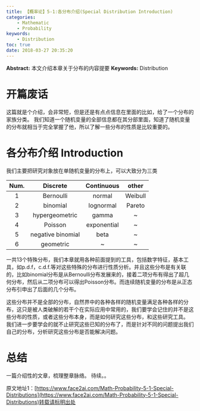 ```yaml
---
title: 【概率论】5-1:各分布介绍(Special Distribution Introduction)
categories:
    - Mathematic
    - Probability
keywords:
    - Distribution
toc: true
date: 2018-03-27 20:35:20
---
```


**Abstract:** 本文介绍本章关于分布的内容提要
**Keywords:** Distribution

<!--more-->

# 开篇废话
这篇就是个介绍，会非常短，但是还是有点点信息在里面的比如，给了一个分布的家族分类。
我们知道一个随机变量的全部信息都在其分部里面，知道了随机变量的分布就相当于完全掌握了他，所以了解一些分布的性质是比较重要的。
# 各分布介绍 Introduction
我们主要把研究对象放在单随机变量的分布上，可以大致分为三类


| Num. |     Discrete      | Continuous  |  other  |
|:----:|:-----------------:|:-----------:|:-------:|
|  1   |     Bernoulli     |   normal    | Weibull |
|  2   |     binomial      |  lognormal  | Pareto  |
|  3   |  hypergeometric   |    gamma    |    ~    |
|  4   |     Poisson      | exponential |    ~    |
|  5   | negative binomial |    beta     |    ~    |
|  6   |     geometric     |      ~      |    ~    |


一共13个特殊分布，我们本章就用各种前面提到的工具，包括数字特征，基本工具，如p.d.f，c.d.f.等对这些特殊的分布进行性质分析。并且这些分布是有关联的，比如binomial分布是从Bernoulli分布发展来的，接着二项分布有得出了超几何分布，然后从二项分布可以得出Poisson分布。而连续随机变量的分布是从正态分布引申出了后面的几个分布。

这些分布并不是全部的分布，自然界中的各种各样的随机变量满足各种各样的分布，这只是被人类破解的若干个在实际应用中常用的，我们要学会记住的并不是这些分布的性质，或者这些分布本身，而是如何研究这些分布，和这些研究工具。
我们进一步要学会的就不止研究这些已知的分布了，而是针对不同的问题提出我们自己的分布，分析研究这些分布是否能解决问题。

# 总结
一篇介绍性的文章，梳理整章脉络。
待续。。





原文地址1：[https://www.face2ai.com/Math-Probability-5-1-Special-Distributions](https://www.face2ai.com/Math-Probability-5-1-Special-Distributions)转载请标明出处
